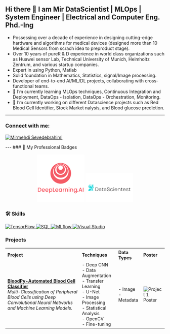 ## Hi there 👋 I am Mir DataScientist | MLOps | System Engineer | Electrical and Computer Eng. Phd.-Ing

- Possessing over a decade of experience in designing cutting-edge hardware and algorithms for medical devices (designed more than 10 Medical Sensors from scrach idea to preproduct stage).
- Over 10 years of pureR & D experience in world class organizations such as Huawei sensor Lab, Technical University of Munich, Helmholtz Zentrum, and various startup companies.
- Expert in using Python, Matlab
- Solid foundation in Mathematics, Statistics, signal/Image processing.
- Developer of end-to-end AI/ML/DL projects, collaborating with cross-functional teams.
-  🔭 I’m currently learning MLOps techniques, Continuous Integration and Deployment, DataOps - Isolation, DataOps - Orchestration,  Monitoring.  
- 🌱 I’m currently working on different Datascience projects such as Red Blood Cell Identifier, Stock Market nalysis, and Blood glucose prediction. 

---

### Connect with me:
<p align="left">
  <a href="https://www.linkedin.com/in/mirmehdiseyedebrahimi/" target="_blank">
    <img align="center" src="https://raw.githubusercontent.com/rahuldkjain/github-profile-readme-generator/master/src/images/icons/Social/linked-in-alt.svg" alt="Mirmehdi Seyedebrahimi" height="30" width="40" />
  </a>
</p>


</p>
---
### 🏅 My Professional Badges


<p align="center">
  <a href="https://www.coursera.org/account/accomplishments/certificate/G3YN8YBBTNF5"><img src="./DLAI.png" width="150"></a>
  <a href="https://files.datascientest.com/diploma/cae1fe2f-fa11-416a-99a2-521bc0357e9c.pdf"><img src="./DST.png" width="150" ></a>
  
</p>

### 🛠 Skills

<p align="left">
  <a href="https://www.tensorflow.org/" target="_blank">
    <img src="https://img.shields.io/badge/TensorFlow-FF6F00?style=for-the-badge&logo=tensorflow&logoColor=white" alt="TensorFlow" />
  </a>
  <a href="https://www.mysql.com/" target="_blank">
    <img src="https://img.shields.io/badge/SQL-4479A1?style=for-the-badge&logo=mysql&logoColor=white" alt="SQL" />
  </a>
  <a href="https://mlflow.org/" target="_blank">
    <img src="https://img.shields.io/badge/MLflow-0194E2?style=for-the-badge&logo=mlflow&logoColor=white" alt="MLflow" />
  </a>
  <a href="https://visualstudio.microsoft.com/" target="_blank">
    <img src="https://img.shields.io/badge/Visual%20Studio-5C2D91?style=for-the-badge&logo=visual-studio&logoColor=white" alt="Visual Studio" />
  </a>
</p>


### Projects

<table>
  <tr>
    <th style="text-align:left">Project</th>
    <th style="text-align:left">Techniques</th>
    <th style="text-align:left">Data Types</th>
    <th style="text-align:left">Poster</th>
  </tr>
  <tr>
    <td>
      <a href="https://github.com/mirmehdi/RBCells_BigData_CNN.git"><strong>BloodPy-Automated Blood Cell Classifier</strong></a><br>
      <em>Multi-Classification of Peripheral Blood Cells using Deep Convolutional Neural Networks and Machine Learning Models.</em>
    </td>
    <td>
      - Deep CNN<br>
      - Data Augmentation<br>
      - Transfer Learning<br>
      - U-Net<br>
      - Image Processing<br>
      - Statistical Analysis<br>
      - OpenCV<br>
      - Fine-tuning
    </td>
    <td>
      - Image<br>
      - Metadata
    </td>
    <td><img src="artifact_removal.jpg" alt="Project 1 Poster" width="200"></td>
  </tr>
</table>
